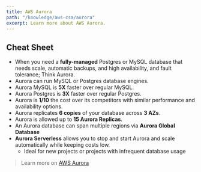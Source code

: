 ```yaml
---
title: AWS Aurora
path: "/knowledge/aws-csa/aurora"
excerpt: Learn more about AWS Aurora.
---
```


## Cheat Sheet

- When you need a **fully-managed** Postgres or MySQL database that needs scale, automatic backups, and high availability, and fault tolerance; Think Aurora.
- Aurora can run MySQL or Postgres database engines.
- Aurora MySQL is **5X** faster over regular MySQL.
- Aurora Postgres is **3X** faster over regular Postgres.
- Aurora is **1/10** the cost over its competitors with similar performance and availability options.
- Aurora replicates **6 copies** of your database across **3 AZs**.
- Aurora is allowed up to **15 Aurora Replicas**.
- An Aurora database can span multiple regions via **Aurora Global Database**
- **Aurora Serverless** allows you to stop and start Aurora and scale automatically while keeping costs low.
  - Ideal for new projects or projects with infrequent database usage

> Learn more on [AWS Aurora](https://aws.amazon.com/aurora/)